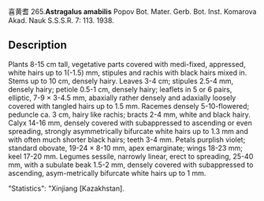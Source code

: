 喜黄耆
265.**Astragalus amabilis** Popov Bot. Mater. Gerb. Bot. Inst. Komarova Akad. Nauk S.S.S.R. 7: 113. 1938.

## Description
Plants 8-15 cm tall, vegetative parts covered with medi-fixed, appressed, white hairs up to 1(-1.5) mm, stipules and rachis with black hairs mixed in. Stems up to 10 cm, densely hairy. Leaves 3-4 cm; stipules 2.5-4 mm, densely hairy; petiole 0.5-1 cm, densely hairy; leaflets in 5 or 6 pairs, elliptic, 7-9 × 3-4.5 mm, abaxially rather densely and adaxially loosely covered with tangled hairs up to 1.5 mm. Racemes densely 5-10-flowered; peduncle ca. 3 cm, hairy like rachis; bracts 2-4 mm, white and black hairy. Calyx 14-16 mm, densely covered with subappressed to ascending or even spreading, strongly asymmetrically bifurcate white hairs up to 1.3 mm and with often much shorter black hairs; teeth 3-4 mm. Petals purplish violet; standard obovate, 19-24 × 8-10 mm, apex emarginate; wings 18-23 mm; keel 17-20 mm. Legumes sessile, narrowly linear, erect to spreading, 25-40 mm, with a subulate beak 1.5-2 mm, densely covered with subappressed to ascending, asym-metrically bifurcate white hairs up to 1 mm.

  "Statistics": "Xinjiang [Kazakhstan].

